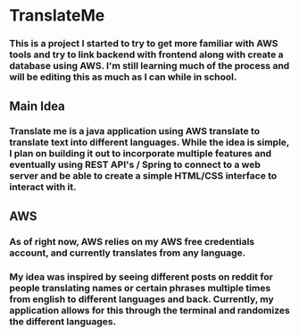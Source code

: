 # TranslateMe

### This is a project I started to try to get more familiar with AWS tools and try to link backend with frontend along with create a database using AWS. I'm still learning much of the process and will be editing this as much as I can while in school.

## Main Idea

### Translate me is a java application using AWS translate to translate text into different languages. While the idea is simple, I plan on building it out to incorporate multiple features and eventually using REST API's / Spring to connect to a web server and be able to create a simple HTML/CSS interface to interact with it.

## AWS

### As of right now, AWS relies on my AWS free credentials account, and currently translates from any language.

### My idea was inspired by seeing different posts on reddit for people translating names or certain phrases multiple times from english to different languages and back. Currently, my application allows for this through the terminal and randomizes the different languages.